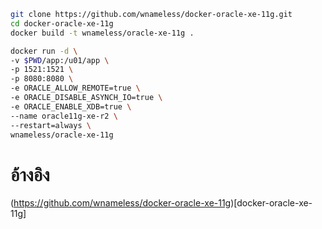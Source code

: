 ```bash
git clone https://github.com/wnameless/docker-oracle-xe-11g.git
cd docker-oracle-xe-11g
docker build -t wnameless/oracle-xe-11g .

docker run -d \
-v $PWD/app:/u01/app \
-p 1521:1521 \
-p 8080:8080 \
-e ORACLE_ALLOW_REMOTE=true \
-e ORACLE_DISABLE_ASYNCH_IO=true \
-e ORACLE_ENABLE_XDB=true \
--name oracle11g-xe-r2 \
--restart=always \
wnameless/oracle-xe-11g
```

# อ้างอิง
(https://github.com/wnameless/docker-oracle-xe-11g)[docker-oracle-xe-11g]
